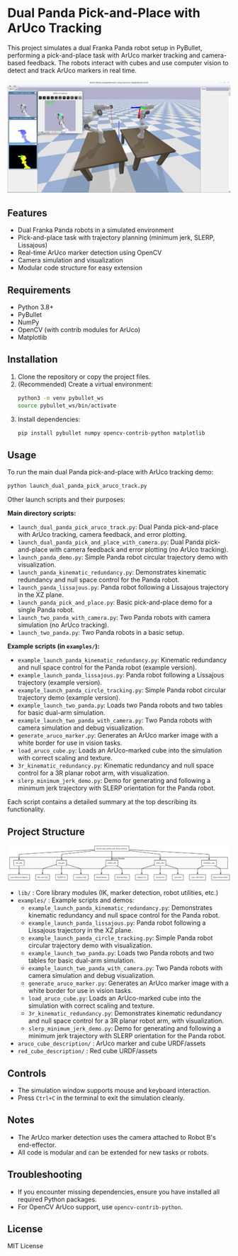 # Dual Panda Pick-and-Place with ArUco Tracking

This project simulates a dual Franka Panda robot setup in PyBullet, performing a pick-and-place task with ArUco marker tracking and camera-based feedback. The robots interact with cubes and use computer vision to detect and track ArUco markers in real time.

![ArUco Tracking Example](assets/pictures/aruco_track.png)

## Features
- Dual Franka Panda robots in a simulated environment
- Pick-and-place task with trajectory planning (minimum jerk, SLERP, Lissajous)
- Real-time ArUco marker detection using OpenCV
- Camera simulation and visualization
- Modular code structure for easy extension

## Requirements
- Python 3.8+
- PyBullet
- NumPy
- OpenCV (with contrib modules for ArUco)
- Matplotlib

## Installation
1. Clone the repository or copy the project files.
2. (Recommended) Create a virtual environment:
   ```bash
   python3 -m venv pybullet_ws
   source pybullet_ws/bin/activate
   ```
3. Install dependencies:
   ```bash
   pip install pybullet numpy opencv-contrib-python matplotlib
   ```


## Usage

To run the main dual Panda pick-and-place with ArUco tracking demo:
```bash
python launch_dual_panda_pick_aruco_track.py
```


Other launch scripts and their purposes:

**Main directory scripts:**
- `launch_dual_panda_pick_aruco_track.py`: Dual Panda pick-and-place with ArUco tracking, camera feedback, and error plotting.
- `launch_dual_panda_pick_and_place_with_camera.py`: Dual Panda pick-and-place with camera feedback and error plotting (no ArUco tracking).
- `launch_panda_demo.py`: Simple Panda robot circular trajectory demo with visualization.
- `launch_panda_kinematic_redundancy.py`: Demonstrates kinematic redundancy and null space control for the Panda robot.
- `launch_panda_lissajous.py`: Panda robot following a Lissajous trajectory in the XZ plane.
- `launch_panda_pick_and_place.py`: Basic pick-and-place demo for a single Panda robot.
- `launch_two_panda_with_camera.py`: Two Panda robots with camera simulation (no ArUco tracking).
- `launch_two_panda.py`: Two Panda robots in a basic setup.

**Example scripts (in `examples/`):**
- `example_launch_panda_kinematic_redundancy.py`: Kinematic redundancy and null space control for the Panda robot (example version).
- `example_launch_panda_lissajous.py`: Panda robot following a Lissajous trajectory (example version).
- `example_launch_panda_circle_tracking.py`: Simple Panda robot circular trajectory demo (example version).
- `example_launch_two_panda.py`: Loads two Panda robots and two tables for basic dual-arm simulation.
- `example_launch_two_panda_with_camera.py`: Two Panda robots with camera simulation and debug visualization.
- `generate_aruco_marker.py`: Generates an ArUco marker image with a white border for use in vision tasks.
- `load_aruco_cube.py`: Loads an ArUco-marked cube into the simulation with correct scaling and texture.
- `3r_kinematic_redundancy.py`: Kinematic redundancy and null space control for a 3R planar robot arm, with visualization.
- `slerp_minimum_jerk_demo.py`: Demo for generating and following a minimum jerk trajectory with SLERP orientation for the Panda robot.

Each script contains a detailed summary at the top describing its functionality.


## Project Structure
![Project Structure](assets/pictures/PANDA_ARCHITECTURE%20_%20Mermaid%20Chart-2025-07-27-202945.png)

- `lib/` : Core library modules (IK, marker detection, robot utilities, etc.)
- `examples/` : Example scripts and demos:
    - `example_launch_panda_kinematic_redundancy.py`: Demonstrates kinematic redundancy and null space control for the Panda robot.
    - `example_launch_panda_lissajous.py`: Panda robot following a Lissajous trajectory in the XZ plane.
    - `example_launch_panda_circle_tracking.py`: Simple Panda robot circular trajectory demo with visualization.
    - `example_launch_two_panda.py`: Loads two Panda robots and two tables for basic dual-arm simulation.
    - `example_launch_two_panda_with_camera.py`: Two Panda robots with camera simulation and debug visualization.
    - `generate_aruco_marker.py`: Generates an ArUco marker image with a white border for use in vision tasks.
    - `load_aruco_cube.py`: Loads an ArUco-marked cube into the simulation with correct scaling and texture.
    - `3r_kinematic_redundancy.py`: Demonstrates kinematic redundancy and null space control for a 3R planar robot arm, with visualization.
    - `slerp_minimum_jerk_demo.py`: Demo for generating and following a minimum jerk trajectory with SLERP orientation for the Panda robot.
- `aruco_cube_description/` : ArUco marker and cube URDF/assets
- `red_cube_description/` : Red cube URDF/assets

## Controls
- The simulation window supports mouse and keyboard interaction.
- Press `Ctrl+C` in the terminal to exit the simulation cleanly.

## Notes
- The ArUco marker detection uses the camera attached to Robot B's end-effector.
- All code is modular and can be extended for new tasks or robots.

## Troubleshooting
- If you encounter missing dependencies, ensure you have installed all required Python packages.
- For OpenCV ArUco support, use `opencv-contrib-python`.

## License
MIT License
